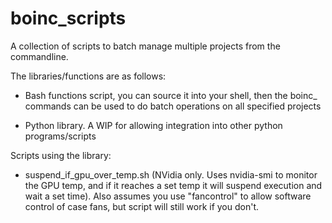 # boinc_scripts
A collection of scripts to batch manage multiple projects from the commandline.

The libraries/functions are as follows:

- Bash functions script, you can source it into your shell, then the boinc_ commands can be used to do batch operations on all specified projects

- Python library. A WIP for allowing integration into other python programs/scripts

Scripts using the library:

- suspend_if_gpu_over_temp.sh  (NVidia only. Uses nvidia-smi to monitor the GPU temp, and if it reaches a set temp it will suspend execution and wait a set time). Also assumes you use "fancontrol" to allow software control of case fans, but script will still work if you don't.
